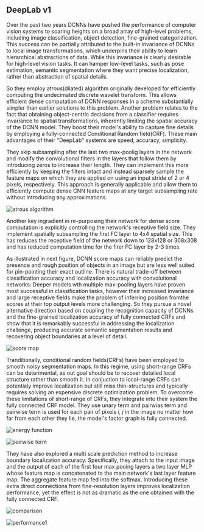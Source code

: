 ## DeepLab v1


Over the past two years DCNNs have pushed the performance of computer vision systems to soaring heights on a broad array of high-level problems, including image classification, object detection, fine-grained categorization. This success can be partially attributed to the built-in invariance of DCNNs to local image transformations, which underpins their ability to learn hierarchical abstractions of data. While this invariance is clearly desirable for high-level vision tasks. It can hamper low-level tasks, such as pose estimation, semantic segmentation where they want precise localization, rather than abstraction of spatial details.

So they employ atrous(dilated) algorithm originally developed for efficiently computing the undecimated discrete wavelet transform. This allows efficient dense computation of DCNN responses in a scheme substantially simpler than earlier solutions to this problem. Another problem relates to the fact that obtaining object-centric decisions from a classifier requires invariance to spatial transformations, inherently limiting the spatial accuracy of the DCNN model. They boost their model's ability to capture fine details by employing a fully-connected Conditional Random field(CRF). These main advantages of their "DeepLab" systems are speed, accuracy, simplicity.



They skip subsampling after the last two max-poolig layers in the network and modify the convolutional filters in the layers that follow them by introducing zeros to increase their length. They can implement this more efficiently by keeping the filters intact and instead sparsely sample the feature maps on which they are applied on using an input stride of 2 or 4 pixels, respectively. This approach is generally applicable and allow them to efficiently compute dense CNN feature maps at any target subsampling rate without introducing any approximations.

![atrous algorithm](https://user-images.githubusercontent.com/90513931/223952260-3740152a-f0d5-4a30-aa97-09e447c64e07.png)


Another key ingradient in re-purposing their network for dense score computation is explicitly controlling the network's receptive field size. They implement spatially subsampling the first FC layer to 4x4 spatial size. This has reduces the receptive field of the network down to 128x128 or 308x308 and has reduced computation time for the firer FC layer by 2-3 times.


As illustrated in next figure, DCNN score maps can reliably predict the presence and rough position of objects in an image but are less well suited for pin-pointing their exact outline. There is natural trade-off between classification accuracy and localization accuracy with convolutional networks: Deeper models wth multiple max-pooling layers have proven most successful in classification tasks, however their increased invariance and large receptive fields make the problem of inferring position fromthe scores at their top output levels more challenging. So they pursue a novel alternative direction based on coupling the recognition capacity of DCNNs and the fine-grained localization accuracy of fully connected CRFs and show that it is remarkably successful in addressing the localization challenge, producing accurate semantic segmentation results and recovering object boundaries at a level of detail.

![score map](https://user-images.githubusercontent.com/90513931/223952254-28c16f0e-5912-4510-b410-cb0ba3801cbb.png)


Tranditionally, conditional random fields(CRFs) have been employed to smooth noisy segmentation maps. In this regime, using short-range CRFs can be deterimental, as out goal should be to recover detailed local structure rather than smooth it. In conjuction to local-range CRFs can potentialy improve localization but still miss thin-structures and typically requires solving an expensive discrete optimization problem. To overcome these limitations of short-range of CRFs, they integrate into their system the fully connected CRF model. They use unary term and pairwias term and pairwise term is used for each pair of pixels _i, j_ in the image no matter how far from each other they lie, the model's factor graph is fully connected.

![energy function](https://user-images.githubusercontent.com/90513931/223952264-97c4854d-ff39-4d12-a572-bc9c32d6c18f.png)

![pairwise term](https://user-images.githubusercontent.com/90513931/223952266-96d9eda6-565d-4af2-90ad-50610319d36d.png)


They have also explored a multi scale prediction method to increase boundary localization accuracy. Specifically, they attach to the input image and the output of each of the first four max pooing layers a two layer MLP whose feature map is concatenated to the main network's last layer feature map. The aggregate feature map fed into the softmax. Introducing these extra direct connections from fine-resolution layers improves localization performance, yet the effect is not as dramatic as the one obtained with the fully connected CRF.

![comparison](https://user-images.githubusercontent.com/90513931/223952261-750046a1-2396-4559-bf0c-550af909d9b2.png)

![performance1](https://user-images.githubusercontent.com/90513931/223952267-aadd01ff-ddc5-4745-a16e-f468f91584b7.png)


